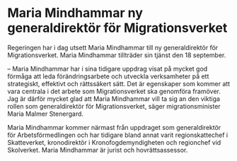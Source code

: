 # Maria Mindhammar ny generaldirektör för Migrationsverket

Regeringen har i dag utsett Maria Mindhammar till ny generaldirektör för Migrationsverket. Maria Mindhammar tillträder sin tjänst den 18 september.

– Maria Mindhammar har i sina tidigare uppdrag visat på mycket god förmåga att leda förändringsarbete och utveckla verksamheter på ett strategiskt, effektivt och rättssäkert sätt. Det är egenskaper som kommer att vara centrala i det arbete som Migrationsverket ska genomföra framöver. Jag är därför mycket glad att Maria Mindhammar vill ta sig an den viktiga rollen som generaldirektör för Migrationsverket, säger migrationsminister Maria Malmer Stenergard.

Maria Mindhammar kommer närmast från uppdraget som generaldirektör för Arbetsförmedlingen och har tidigare bland annat varit regionskattechef i Skatteverket, kronodirektör i Kronofogdemyndigheten och regionchef vid Skolverket. Maria Mindhammar är jurist och hovrättsassessor.
